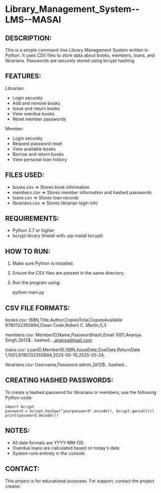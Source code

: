 # Library_Management_System--LMS--MASAI
DESCRIPTION:
------------
This is a simple command-line Library Management System written in Python.
It uses CSV files to store data about books, members, loans, and librarians.
Passwords are securely stored using bcrypt hashing.

FEATURES:
---------
Librarian:
- Login securely
- Add and remove books
- Issue and return books
- View overdue books
- Reset member passwords

Member:
- Login securely
- Request password reset
- View available books
- Borrow and return books
- View personal loan history

FILES USED:
-----------
- books.csv        => Stores book information
- members.csv      => Stores member information and hashed passwords
- loans.csv        => Stores loan records
- librarians.csv   => Stores librarian login info

REQUIREMENTS:
-------------
- Python 3.7 or higher
- bcrypt library (Install with: pip install bcrypt)

HOW TO RUN:
-----------
1. Make sure Python is installed.
2. Ensure the CSV files are present in the same directory.
3. Run the program using:

   python main.py

CSV FILE FORMATS:
-----------------
books.csv:
ISBN,Title,Author,CopiesTotal,CopiesAvailable
9780132350884,Clean Code,Robert C. Martin,5,3

members.csv:
MemberID,Name,PasswordHash,Email
1001,Ananya Singh,$2b$12$...hashed...,ananya@mail.com

loans.csv:
LoanID,MemberID,ISBN,IssueDate,DueDate,ReturnDate
1,1001,9780132350884,2025-05-10,2025-05-24,

librarians.csv:
Username,Password
admin,$2b$12$...hashed...

CREATING HASHED PASSWORDS:
--------------------------
To create a hashed password for librarians or members, use the following Python code:

    import bcrypt
    password = bcrypt.hashpw("yourpassword".encode(), bcrypt.gensalt())
    print(password.decode())

NOTES:
------
- All date formats are YYYY-MM-DD.
- Overdue loans are calculated based on today's date.
- System runs entirely in the console.

CONTACT:
--------
This project is for educational purposes.
For support, contact the project creator.
